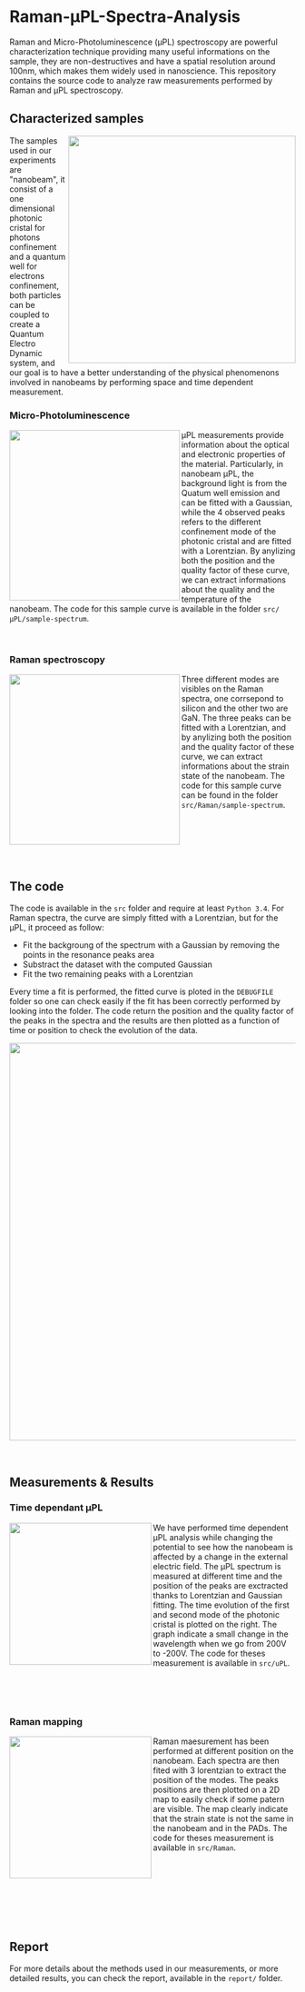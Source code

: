 # Raman-μPL-Spectra-Analysis
Raman and Micro-Photoluminescence (μPL) spectroscopy are powerful characterization technique providing many useful informations on the sample, they are non-destructives and have a spatial resolution around 100nm, which makes them widely used in nanoscience. This repository contains the source code to analyze raw measurements performed by Raman and μPL spectroscopy.



## Characterized samples
<img align="right" src="https://raw.githubusercontent.com/Aurelien-Pelissier/Raman-uPL-Spectra-Analysis/master/img/nb.png" width=400>

The samples used in our experiments are "nanobeam", it consist of a one dimensional photonic cristal for photons confinement and a quantum well for electrons confinement, both particles can be coupled to create a Quantum Electro Dynamic system, and our goal is to have a better understanding of the physical phenomenons involved in nanobeams by performing space and time dependent measurement.


### Micro-Photoluminescence
<img align="left" src="https://raw.githubusercontent.com/Aurelien-Pelissier/Raman-uPL-Spectra-Analysis/master/img/PL.png" width=300>


μPL measurements provide information about the optical and electronic properties of the material. Particularly, in nanobeam μPL, the background light is from the Quatum well emission and can be fitted with a Gaussian, while the 4 observed peaks refers to the different confinement mode of the photonic cristal and are fitted with a Lorentzian. By anylizing both the position and the quality factor of these curve, we can extract informations about the quality and the temperature of the nanobeam. The code for this sample curve is available in the folder `src/μPL/sample-spectrum`.



&nbsp;

### Raman spectroscopy
<img align="left" src="https://raw.githubusercontent.com/Aurelien-Pelissier/Raman-uPL-Spectra-Analysis/master/img/Raman.png" width=300>

Three different modes are visibles on the Raman spectra, one corrsepond to silicon and the other two are GaN. The three peaks can be fitted with a Lorentzian, and by anylizing both the position and the quality factor of these curve, we can extract informations about the strain state of the nanobeam. The code for this sample curve can be found in the folder `src/Raman/sample-spectrum`.


&nbsp;


&nbsp;


&nbsp;


## The code
The code is available in the `src` folder and require at least `Python 3.4`. For Raman spectra, the curve are simply fitted with a Lorentzian, but for the μPL, it proceed as follow:

- Fit the backgroung of the spectrum with a Gaussian by removing the points in the resonance peaks area
- Substract the dataset with the computed Gaussian
- Fit the two remaining peaks with a Lorentzian

Every time a fit is performed, the fitted curve is ploted in the `DEBUGFILE` folder so one can check easily if the fit has been correctly performed by looking into the folder. The code return the position and the quality factor of the peaks in the spectra and the results are then plotted as a function of time or position to check the evolution of the data. 

<img src="https://raw.githubusercontent.com/Aurelien-Pelissier/Raman-uPL-Spectra-Analysis/master/img/graph.png" width=700>

&nbsp;

## Measurements & Results

### Time dependant μPL
<img align="left" src="https://raw.githubusercontent.com/Aurelien-Pelissier/Raman-uPL-Spectra-Analysis/master/img/time.png" width=250>

We have performed time dependent μPL analysis while changing the potential to see how the nanobeam is affected by a change in the external electric field. The μPL spectrum is measured at different time and the position of the peaks are exctracted thanks to Lorentzian and Gaussian fitting. The time evolution of the first and second mode of the photonic cristal is plotted on the right. The graph indicate a small change in the wavelength when we go from 200V to -200V. The code for theses measurement is available in `src/uPL`.


&nbsp;


&nbsp;


### Raman mapping
<img align="left" src="https://raw.githubusercontent.com/Aurelien-Pelissier/Raman-uPL-Spectra-Analysis/master/img/mapping.png" width=250>

Raman maesurement has been performed at different position on the nanobeam. Each spectra are then fited with 3 lorentzian to extract the position of the modes. The peaks positions are then plotted on a 2D map to easily check if some patern are visible. The map clearly indicate that the strain state is not the same in the nanobeam and in the PADs. The code for theses measurement is available in `src/Raman`.


&nbsp;


&nbsp;


&nbsp;


&nbsp;



## Report
For more details about the methods used in our measurements, or more detailed results, you can check the report, available in the `report/` folder.
